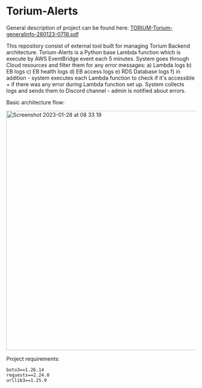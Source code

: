 # Torium-Alerts

General description of project can be found here:
[TORIUM-Torium-generalinfo-280123-0718.pdf](https://github.com/ArtCie/Torium-Alerts/files/10526562/TORIUM-Torium-generalinfo-280123-0718.pdf)

This repository consist of external tool built for managing Torium Backend architecture. Torium-Alerts is a Python base Lambda function which is execute by AWS EventBridge event each 5 minutes. System goes through Cloud resources and filter them for any error messages:
a) Lambda logs
b) EB logs
c) EB health logs
d) EB access logs
e) RDS Database logs
f) in addition - system executes each Lambda function to check if it's accessible + if there was any error during Lambda function set up. 
System collects logs and sends them to Discord channel - admin is notified about errors.

Basic architecture flow:

<img width="636" alt="Screenshot 2023-01-28 at 08 33 19" src="https://user-images.githubusercontent.com/72509444/215253417-2bb02246-ec32-46d5-97a7-432c012b1fe8.png">

Project requirements:

```
boto3==1.26.14
requests==2.24.0
urllib3==1.25.9
```
